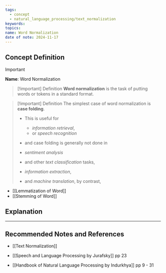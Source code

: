```yaml
---
tags:
  - concept
  - natural_language_processing/text_normalization
keywords: 
topics: 
name: Word Normalization
date of note: 2024-11-17
---
```


## Concept Definition

>[!important]
>**Name**: Word Normalization

>[!important] Definition
>**Word normalization** is the task of putting words or tokens in a standard format.

>[!important] Definition
>The  simplest case of word normalization is **case folding**.
>- This is useful for 
>	- *information retrieval*, 
>	- or *speech recognition*
>
>-  and case folding is generally not done in
>	- *sentiment analysis* 
>	- and other *text classification* tasks, 
>	- *information extraction*, 
>	- and *machine translation*, by contrast, 
>
>

- [[Lemmatization of Word]]
- [[Stemming of Word]]



## Explanation





-----------
##  Recommended Notes and References



- [[Text Normalization]]

- [[Speech and Language Processing by Jurafsky]] pp 23
- [[Handbook of Natural Language Processing by Indurkhya]] pp 9 - 31